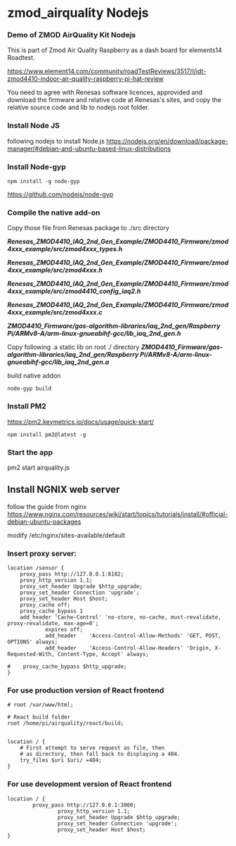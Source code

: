 # zmod_airquality Nodejs
### Demo of ZMOD AirQuality Kit Nodejs 


This is  part of Zmod Air Quality Raspberry as a dash board for elements14 Roadtest.

https://www.element14.com/community/roadTestReviews/3517/l/idt-zmod4410-indoor-air-quality-raspberry-pi-hat-review


You need to agree with Renesas software licences, approvided and download the firmware and relative code at
Renesas's sites, and copy the relative source code and lib to nodejs root folder.

### Install Node JS 

following nodejs to install Node.js
https://nodejs.org/en/download/package-manager/#debian-and-ubuntu-based-linux-distributions

### Install Node-gyp
```
npm install -g node-gyp
```
https://github.com/nodejs/node-gyp

### Compile the native add-on 

Copy those file from Renesas package to ./src directory



***Renesas_ZMOD4410_IAQ_2nd_Gen_Example/ZMOD4410_Firmware/zmod4xxx_example/src/zmod4xxx_types.h***

***Renesas_ZMOD4410_IAQ_2nd_Gen_Example/ZMOD4410_Firmware/zmod4xxx_example/src/zmod4xxx.h***

***Renesas_ZMOD4410_IAQ_2nd_Gen_Example/ZMOD4410_Firmware/zmod4xxx_example/src/zmod4410_config_iaq2.h***

***Renesas_ZMOD4410_IAQ_2nd_Gen_Example/ZMOD4410_Firmware/zmod4xxx_example/src/zmod4xxx.c***

***ZMOD4410_Firmware/gas-algorithm-libraries/iaq_2nd_gen/Raspberry Pi/ARMv8-A/arm-linux-gnueabihf-gcc/lib_iaq_2nd_gen.h***

Copy following .a static lib on root ./ directory 
***ZMOD4410_Firmware/gas-algorithm-libraries/iaq_2nd_gen/Raspberry Pi/ARMv8-A/arm-linux-gnueabihf-gcc/lib_iaq_2nd_gen.a***

build native addon
```
node-gyp build
```

### Install PM2 
https://pm2.keymetrics.io/docs/usage/quick-start/
```
npm install pm2@latest -g
```
### Start the app
pm2 start airquality.js


## Install NGNIX web server
follow the guide from nginx 
https://www.nginx.com/resources/wiki/start/topics/tutorials/install/#official-debian-ubuntu-packages

modify /etc/nginx/sites-available/default 
### Insert proxy server:
```
location /sensor {
    proxy_pass http://127.0.0.1:8182;
    proxy_http_version 1.1;
    proxy_set_header Upgrade $http_upgrade;
    proxy_set_header Connection 'upgrade';
    proxy_set_header Host $host;
    proxy_cache off;
    proxy_cache_bypass 1
    add_header 'Cache-Control' 'no-store, no-cache, must-revalidate, proxy-revalidate, max-age=0';
            expires off;
            add_header    'Access-Control-Allow-Methods' 'GET, POST, OPTIONS' always;
            add_header    'Access-Control-Allow-Headers' 'Origin, X-Requested-With, Content-Type, Accept' always;

#    proxy_cache_bypass $http_upgrade;
}

```

### For use production version of React frontend
```
# root /var/www/html;

# React build folder
root /home/pi/airquality/react/build;


location / {
    # First attempt to serve request as file, then
    # as directory, then fall back to displaying a 404.
    try_files $uri $uri/ =404;
}

```

### For use development version of React frontend
```
location / {
        proxy_pass http://127.0.0.1:3000;
                proxy_http_version 1.1;
                proxy_set_header Upgrade $http_upgrade;
                proxy_set_header Connection 'upgrade';
                proxy_set_header Host $host;
}
```

